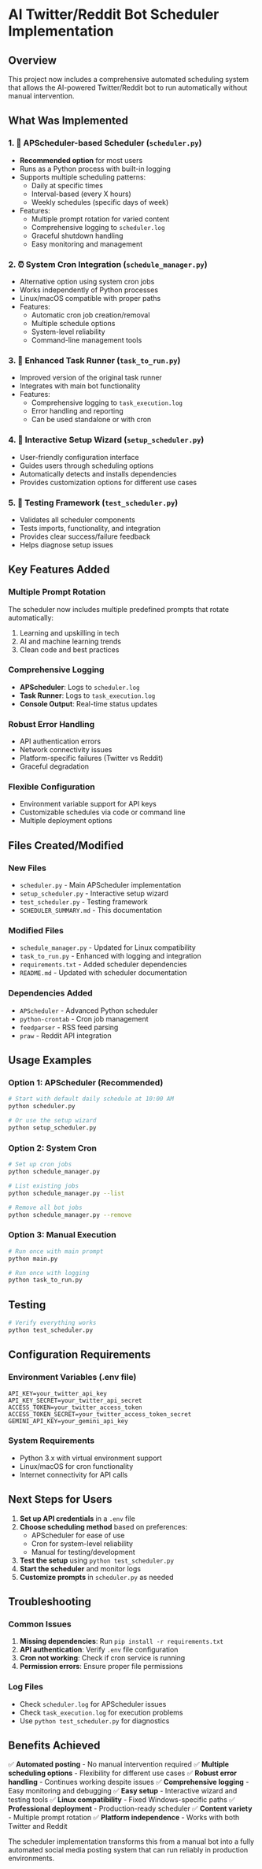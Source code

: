 # AI Twitter/Reddit Bot Scheduler Implementation

## Overview

This project now includes a comprehensive automated scheduling system that allows the AI-powered Twitter/Reddit bot to run automatically without manual intervention.

## What Was Implemented

### 1. 🚀 APScheduler-based Scheduler (`scheduler.py`)
- **Recommended option** for most users
- Runs as a Python process with built-in logging
- Supports multiple scheduling patterns:
  - Daily at specific times
  - Interval-based (every X hours)
  - Weekly schedules (specific days of week)
- Features:
  - Multiple prompt rotation for varied content
  - Comprehensive logging to `scheduler.log`
  - Graceful shutdown handling
  - Easy monitoring and management

### 2. ⏰ System Cron Integration (`schedule_manager.py`)
- Alternative option using system cron jobs
- Works independently of Python processes
- Linux/macOS compatible with proper paths
- Features:
  - Automatic cron job creation/removal
  - Multiple schedule options
  - System-level reliability
  - Command-line management tools

### 3. 📝 Enhanced Task Runner (`task_to_run.py`)
- Improved version of the original task runner
- Integrates with main bot functionality
- Features:
  - Comprehensive logging to `task_execution.log`
  - Error handling and reporting
  - Can be used standalone or with cron

### 4. 🔧 Interactive Setup Wizard (`setup_scheduler.py`)
- User-friendly configuration interface
- Guides users through scheduling options
- Automatically detects and installs dependencies
- Provides customization options for different use cases

### 5. 🧪 Testing Framework (`test_scheduler.py`)
- Validates all scheduler components
- Tests imports, functionality, and integration
- Provides clear success/failure feedback
- Helps diagnose setup issues

## Key Features Added

### Multiple Prompt Rotation
The scheduler now includes multiple predefined prompts that rotate automatically:
1. Learning and upskilling in tech
2. AI and machine learning trends
3. Clean code and best practices

### Comprehensive Logging
- **APScheduler**: Logs to `scheduler.log`
- **Task Runner**: Logs to `task_execution.log`
- **Console Output**: Real-time status updates

### Robust Error Handling
- API authentication errors
- Network connectivity issues
- Platform-specific failures (Twitter vs Reddit)
- Graceful degradation

### Flexible Configuration
- Environment variable support for API keys
- Customizable schedules via code or command line
- Multiple deployment options

## Files Created/Modified

### New Files
- `scheduler.py` - Main APScheduler implementation
- `setup_scheduler.py` - Interactive setup wizard
- `test_scheduler.py` - Testing framework
- `SCHEDULER_SUMMARY.md` - This documentation

### Modified Files
- `schedule_manager.py` - Updated for Linux compatibility
- `task_to_run.py` - Enhanced with logging and integration
- `requirements.txt` - Added scheduler dependencies
- `README.md` - Updated with scheduler documentation

### Dependencies Added
- `APScheduler` - Advanced Python scheduler
- `python-crontab` - Cron job management
- `feedparser` - RSS feed parsing
- `praw` - Reddit API integration

## Usage Examples

### Option 1: APScheduler (Recommended)
```bash
# Start with default daily schedule at 10:00 AM
python scheduler.py

# Or use the setup wizard
python setup_scheduler.py
```

### Option 2: System Cron
```bash
# Set up cron jobs
python schedule_manager.py

# List existing jobs
python schedule_manager.py --list

# Remove all bot jobs
python schedule_manager.py --remove
```

### Option 3: Manual Execution
```bash
# Run once with main prompt
python main.py

# Run once with logging
python task_to_run.py
```

## Testing
```bash
# Verify everything works
python test_scheduler.py
```

## Configuration Requirements

### Environment Variables (.env file)
```
API_KEY=your_twitter_api_key
API_KEY_SECRET=your_twitter_api_secret
ACCESS_TOKEN=your_twitter_access_token
ACCESS_TOKEN_SECRET=your_twitter_access_token_secret
GEMINI_API_KEY=your_gemini_api_key
```

### System Requirements
- Python 3.x with virtual environment support
- Linux/macOS for cron functionality
- Internet connectivity for API calls

## Next Steps for Users

1. **Set up API credentials** in a `.env` file
2. **Choose scheduling method** based on preferences:
   - APScheduler for ease of use
   - Cron for system-level reliability
   - Manual for testing/development
3. **Test the setup** using `python test_scheduler.py`
4. **Start the scheduler** and monitor logs
5. **Customize prompts** in `scheduler.py` as needed

## Troubleshooting

### Common Issues
1. **Missing dependencies**: Run `pip install -r requirements.txt`
2. **API authentication**: Verify `.env` file configuration
3. **Cron not working**: Check if cron service is running
4. **Permission errors**: Ensure proper file permissions

### Log Files
- Check `scheduler.log` for APScheduler issues
- Check `task_execution.log` for execution problems
- Use `python test_scheduler.py` for diagnostics

## Benefits Achieved

✅ **Automated posting** - No manual intervention required
✅ **Multiple scheduling options** - Flexibility for different use cases
✅ **Robust error handling** - Continues working despite issues
✅ **Comprehensive logging** - Easy monitoring and debugging
✅ **Easy setup** - Interactive wizard and testing tools
✅ **Linux compatibility** - Fixed Windows-specific paths
✅ **Professional deployment** - Production-ready scheduler
✅ **Content variety** - Multiple prompt rotation
✅ **Platform independence** - Works with both Twitter and Reddit

The scheduler implementation transforms this from a manual bot into a fully automated social media posting system that can run reliably in production environments.